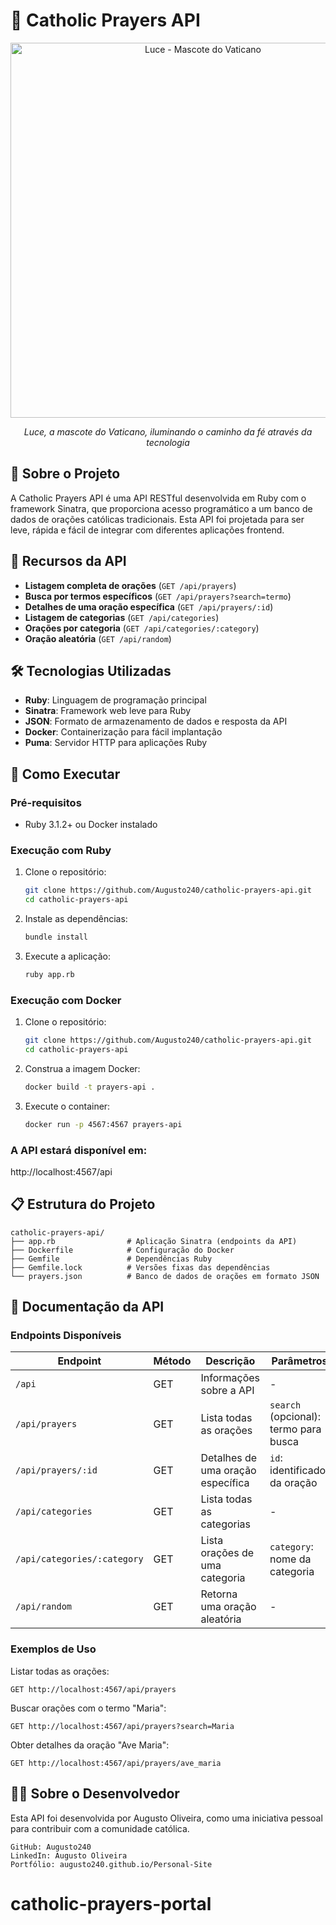 # 🙏 Catholic Prayers API

<div align="center">
  <img src="https://www.tokyoweekender.com/wp-content/uploads/2024/10/Luce-Vatican-Mascot-2-1600x1067.jpg.webp" width="600" alt="Luce - Mascote do Vaticano">
  <p><em>Luce, a mascote do Vaticano, iluminando o caminho da fé através da tecnologia</em></p>
</div>

## 📜 Sobre o Projeto

A Catholic Prayers API é uma API RESTful desenvolvida em Ruby com o framework Sinatra, que proporciona acesso programático a um banco de dados de orações católicas tradicionais. Esta API foi projetada para ser leve, rápida e fácil de integrar com diferentes aplicações frontend.

## 🌟 Recursos da API

- **Listagem completa de orações** (`GET /api/prayers`)
- **Busca por termos específicos** (`GET /api/prayers?search=termo`)
- **Detalhes de uma oração específica** (`GET /api/prayers/:id`)
- **Listagem de categorias** (`GET /api/categories`)
- **Orações por categoria** (`GET /api/categories/:category`)
- **Oração aleatória** (`GET /api/random`)

## 🛠️ Tecnologias Utilizadas

- **Ruby**: Linguagem de programação principal
- **Sinatra**: Framework web leve para Ruby
- **JSON**: Formato de armazenamento de dados e resposta da API
- **Docker**: Containerização para fácil implantação
- **Puma**: Servidor HTTP para aplicações Ruby

## 🚀 Como Executar

### Pré-requisitos
- Ruby 3.1.2+ ou Docker instalado

### Execução com Ruby
1. Clone o repositório:
   ```bash
   git clone https://github.com/Augusto240/catholic-prayers-api.git
   cd catholic-prayers-api

2. Instale as dependências:
    ```bash
    bundle install

3. Execute a aplicação:
    ```bash
    ruby app.rb

### Execução com Docker

1. Clone o repositório:
    ```bash
    git clone https://github.com/Augusto240/catholic-prayers-api.git
    cd catholic-prayers-api

2. Construa a imagem Docker:
    ```bash
    docker build -t prayers-api .

3. Execute o container:
    ```bash
    docker run -p 4567:4567 prayers-api

### A API estará disponível em:

http://localhost:4567/api


## 📋 Estrutura do Projeto
```
catholic-prayers-api/
├── app.rb                # Aplicação Sinatra (endpoints da API)
├── Dockerfile            # Configuração do Docker
├── Gemfile               # Dependências Ruby
├── Gemfile.lock          # Versões fixas das dependências
└── prayers.json          # Banco de dados de orações em formato JSON
```

## 📖 Documentação da API

### Endpoints Disponíveis

| Endpoint                      | Método | Descrição                              | Parâmetros                                 |
|-------------------------------|--------|----------------------------------------|--------------------------------------------|
| `/api`                        | GET    | Informações sobre a API                | -                                          |
| `/api/prayers`                | GET    | Lista todas as orações                 | `search` (opcional): termo para busca      |
| `/api/prayers/:id`            | GET    | Detalhes de uma oração específica      | `id`: identificador da oração              |
| `/api/categories`             | GET    | Lista todas as categorias              | -                                          |
| `/api/categories/:category`   | GET    | Lista orações de uma categoria         | `category`: nome da categoria              |
| `/api/random`                 | GET    | Retorna uma oração aleatória           | -                                          |

### Exemplos de Uso

Listar todas as orações:
```
GET http://localhost:4567/api/prayers
```
Buscar orações com o termo "Maria":

```
GET http://localhost:4567/api/prayers?search=Maria
```
Obter detalhes da oração "Ave Maria":

```
GET http://localhost:4567/api/prayers/ave_maria
```

## 👨‍💻 Sobre o Desenvolvedor

Esta API foi desenvolvida por Augusto Oliveira, como uma iniciativa pessoal para contribuir com a comunidade católica.

    GitHub: Augusto240
    LinkedIn: Augusto Oliveira
    Portfólio: augusto240.github.io/Personal-Site
# catholic-prayers-portal
